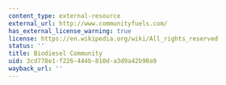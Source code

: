 ```yaml
---
content_type: external-resource
external_url: http://www.communityfuels.com/
has_external_license_warning: true
license: https://en.wikipedia.org/wiki/All_rights_reserved
status: ''
title: Biodiesel Community
uid: 3cd778e1-f226-444b-810d-a3d9a42b90a9
wayback_url: ''
---
```

